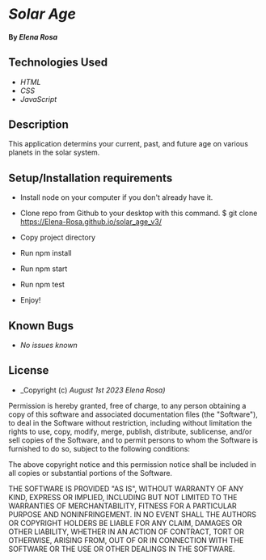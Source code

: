 # _Solar Age_

#### By _**Elena Rosa**_

## Technologies Used

* _HTML_
* _CSS_
* _JavaScript_


## Description

This application determins your current, past, and future age on various planets in the solar system. 

## Setup/Installation requirements

* Install node on your computer if you don't already have it. 

* Clone repo from Github to your desktop with this command. $ git clone https://Elena-Rosa.github.io/solar_age_v3/

* Copy project directory  

* Run npm install 

* Run npm start

* Run npm test

* Enjoy!


## Known Bugs

* _No issues known_


## License


* _Copyright (c) _August 1st 2023_ _Elena Rosa)_

Permission is hereby granted, free of charge, to any person obtaining a copy
of this software and associated documentation files (the "Software"), to deal
in the Software without restriction, including without limitation the rights
to use, copy, modify, merge, publish, distribute, sublicense, and/or sell
copies of the Software, and to permit persons to whom the Software is
furnished to do so, subject to the following conditions:

The above copyright notice and this permission notice shall be included in all
copies or substantial portions of the Software.

THE SOFTWARE IS PROVIDED "AS IS", WITHOUT WARRANTY OF ANY KIND, EXPRESS OR
IMPLIED, INCLUDING BUT NOT LIMITED TO THE WARRANTIES OF MERCHANTABILITY,
FITNESS FOR A PARTICULAR PURPOSE AND NONINFRINGEMENT. IN NO EVENT SHALL THE
AUTHORS OR COPYRIGHT HOLDERS BE LIABLE FOR ANY CLAIM, DAMAGES OR OTHER
LIABILITY, WHETHER IN AN ACTION OF CONTRACT, TORT OR OTHERWISE, ARISING FROM,
OUT OF OR IN CONNECTION WITH THE SOFTWARE OR THE USE OR OTHER DEALINGS IN THE
SOFTWARE.
